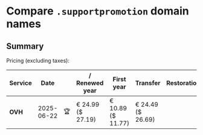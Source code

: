 # Compare `.supportpromotion` domain names

## Summary

Pricing (excluding taxes):

| Service | Date |  | / Renewed year | First year | Transfer | Restoration |
|--|--|--|--|--|--|--|
| **OVH** | 2025-06-22 | 🏆 | € 24.99<br>($ 27.19) | € 10.89<br>($ 11.77) | € 24.49<br>($ 26.69) |  |
